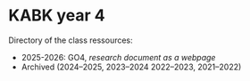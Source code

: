 # KABK year 4

Directory of the class ressources:

- 2025-2026: GO4, *research document as a webpage*
- Archived (2024–2025, 2023–2024 2022–2023, 2021–2022)
